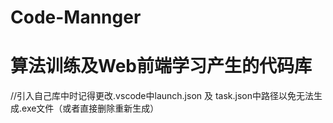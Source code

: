 # Code-Mannger
# 算法训练及Web前端学习产生的代码库
//引入自己库中时记得更改.vscode中launch.json 及 task.json中路径以免无法生成.exe文件（或者直接删除重新生成）
